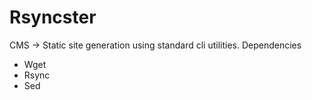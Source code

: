 # Rsyncster
CMS -> Static site generation using standard cli utilities.
Dependencies
* Wget
* Rsync
* Sed

